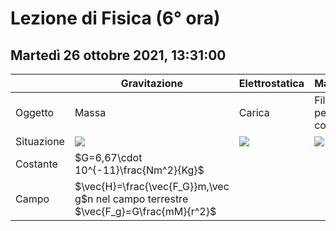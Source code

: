 #  Lezione di Fisica (6° ora)
## Martedì 26 ottobre 2021, 13:31:00


||Gravitazione|Elettrostatica|Magnetismo|
|---|---|---|---|
|Oggetto|Massa|Carica|Filo percorso da corrente|
|Situazione|![](https://i.imgur.com/BI042DU.jpg)|![](https://i.imgur.com/zs6MnYR.jpg)|![](https://i.imgur.com/zs6MnYR.jpg)|
|Costante|$G=6,67\cdot 10^{-11}\frac{Nm^2}{Kg}$|
|Campo|$\vec{H}=\frac{\vec{F_G}}m,\vec g$n nel campo terrestre<br />$\vec{F_g}=G\frac{mM}{r^2}$
<!--stackedit_data:
eyJoaXN0b3J5IjpbNzM2NTQwMjI1LC02NTEyODQwODAsLTE1Mz
A2NzMwODVdfQ==
-->